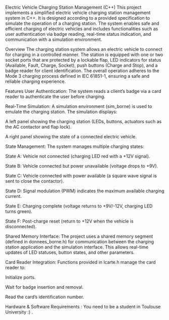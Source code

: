 Electric Vehicle Charging Station Management (C++)
This project implements a simplified electric vehicle charging station management system in C++. It is designed according to a provided specification to simulate the operation of a charging station. The system enables safe and efficient charging of electric vehicles and includes functionalities such as user authentication via badge reading, real-time status indication, and communication with a simulation environment.

Overview
The charging station system allows an electric vehicle to connect for charging in a controlled manner. The station is equipped with one or two socket ports that are protected by a lockable flap, LED indicators for status (Available, Fault, Charge, Socket), push buttons (Charge and Stop), and a badge reader for client identification. The overall operation adheres to the Mode 3 charging process defined in IEC 61851-1, ensuring a safe and reliable charging experience.

Features
User Authentication:
The system reads a client’s badge via a card reader to authenticate the user before charging.

Real-Time Simulation:
A simulation environment (sim_borne) is used to emulate the charging station. The simulation displays:

A left panel showing the charging station (LEDs, buttons, actuators such as the AC contactor and flap lock).

A right panel showing the state of a connected electric vehicle.

State Management:
The system manages multiple charging states:

State A: Vehicle not connected (charging LED red with a +12V signal).

State B: Vehicle connected but power unavailable (voltage drops to +9V).

State C: Vehicle connected with power available (a square wave signal is sent to close the contactor).

State D: Signal modulation (PWM) indicates the maximum available charging current.

State E: Charging complete (voltage returns to +9V/-12V, charging LED turns green).

State F: Post-charge reset (return to +12V when the vehicle is disconnected).

Shared Memory Interface:
The project uses a shared memory segment (defined in donnees_borne.h) for communication between the charging station application and the simulation interface. This allows real-time updates of LED statuses, button states, and other parameters.

Card Reader Integration:
Functions provided in lcarte.h manage the card reader to:

Initialize ports.

Wait for badge insertion and removal.

Read the card’s identification number.

Hardware & Software Requirements : You need to be a student in Toulouse University :) .
